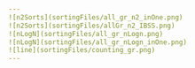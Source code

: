 ```yaml
---
![n2Sorts](sortingFiles/all_gr_n2_inOne.png)
![n2Sorts](sortingFiles/allGr_n2_IBSS.png)
![nLogN](sortingFiles/all_gr_nLogn.png)
![nLogN](sortingFiles/all_gr_nLogn_inOne.png)
![line](sortingFiles/counting_gr.png)
---
```

